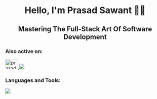 <h1 align="center">Hello, I'm Prasad Sawant 👋🏼</h1>
<h2 align="center">Mastering The Full-Stack Art Of Software Development</h2>

<h3 align="left">Also active on:</h3>
<p align="left">
  <a href="https://www.leetcode.com/prasadsawant7">
    <img src="https://raw.githubusercontent.com/rahuldkjain/github-profile-readme-generator/master/src/images/icons/Social/leet-code.svg" alt="prasadsawant7" height="30" width="40" />
  </a>
  <a href="https://dev.to/prasadsawant7">
    <img src="https://skillicons.dev/icons?i=devto" />
  </a>
</p>

<h3 align="left">Languages and Tools:</h3>
<p align="left">
  <a href="https://skillicons.dev">
    <img src="https://skillicons.dev/icons?i=nextjs,tailwind,redux,nest,go,flask,prisma,graphql,docker,postgres,mongodb,redis,firebase,supabase,appwrite&perline=6" />
  </a>
</p>
